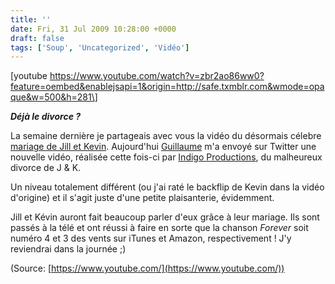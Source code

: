 ```yaml
---
title: ''
date: Fri, 31 Jul 2009 10:28:00 +0000
draft: false
tags: ['Soup', 'Uncategorized', 'Vidéo']
---
```


\[youtube https://www.youtube.com/watch?v=zbr2ao86ww0?feature=oembed&enablejsapi=1&origin=http://safe.txmblr.com&wmode=opaque&w=500&h=281\]

**_Déjà le divorce ?_**

La semaine dernière je partageais avec vous la vidéo du désormais célebre [mariage de Jill et Kevin](http://soup.madd0.com/post/147436683/if-i-ever-get-married). Aujourd'hui [Guillaume](http://twitter.com/Fiaxhs) m'a envoyé sur Twitter une nouvelle vidéo, réalisée cette fois-ci par [Indigo Productions](http://www.indigoprod.com/), du malheureux divorce de J & K.

Un niveau totalement différent (ou j'ai raté le backflip de Kevin dans la vidéo d'origine) et il s'agit juste d'une petite plaisanterie, évidemment.

Jill et Kévin auront fait beaucoup parler d'eux grâce à leur mariage. Ils sont passés à la télé et ont réussi à faire en sorte que la chanson _Forever_ soit numéro 4 et 3 des vents sur iTunes et Amazon, respectivement ! J'y reviendrai dans la journée ;)

(Source: [https://www.youtube.com/](https://www.youtube.com/))